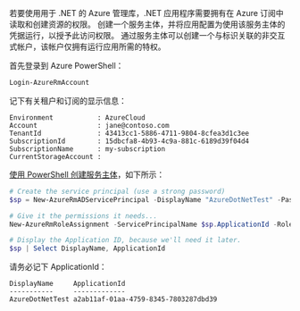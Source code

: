 若要使用用于 .NET 的 Azure 管理库，.NET 应用程序需要拥有在 Azure 订阅中读取和创建资源的权限。 创建一个服务主体，并将应用配置为使用该服务主体的凭据运行，以授予此访问权限。 通过服务主体可以创建一个与标识关联的非交互式帐户，该帐户仅拥有运行应用所需的特权。

首先登录到 Azure PowerShell：

```powershell
Login-AzureRmAccount
```

记下有关租户和订阅的显示信息：

```plaintext
Environment           : AzureCloud
Account               : jane@contoso.com
TenantId              : 43413cc1-5886-4711-9804-8cfea3d1c3ee
SubscriptionId        : 15dbcfa8-4b93-4c9a-881c-6189d39f04d4
SubscriptionName      : my-subscription
CurrentStorageAccount : 
```

[使用 PowerShell 创建服务主体](/powershell/azure/create-azure-service-principal-azureps)，如下所示：

```powershell
# Create the service principal (use a strong password)
$sp = New-AzureRmADServicePrincipal -DisplayName "AzureDotNetTest" -Password "password"

# Give it the permissions it needs...
New-AzureRmRoleAssignment -ServicePrincipalName $sp.ApplicationId -RoleDefinitionName Contributor

# Display the Application ID, because we'll need it later.
$sp | Select DisplayName, ApplicationId
```

请务必记下 ApplicationId：

```plaintext
DisplayName     ApplicationId
-----------     -------------
AzureDotNetTest a2ab11af-01aa-4759-8345-7803287dbd39
```
